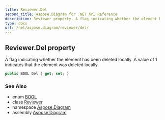 ```yaml
---
title: Reviewer.Del
second_title: Aspose.Diagram for .NET API Reference
description: Reviewer property. A flag indicating whether the element has been deleted locally. A value of 1 indicates that the element was deleted locally
type: docs
url: /net/aspose.diagram/reviewer/del/
---
```

## Reviewer.Del property

A flag indicating whether the element has been deleted locally. A value of 1 indicates that the element was deleted locally.

```csharp
public BOOL Del { get; set; }
```

### See Also

* enum [BOOL](../../bool/)
* class [Reviewer](../)
* namespace [Aspose.Diagram](../../reviewer/)
* assembly [Aspose.Diagram](../../../)


